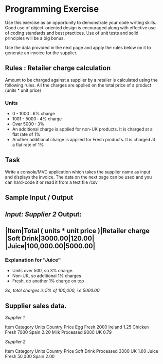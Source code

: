 # Programming Exercise

Use this exercise as an opportunity to demonstrate your code writing skills. Good use of object-oriented design is encouraged along with effective use of coding standards and best practices. Use of unit tests and solid principles will be a big bonus.

Use the data provided in the next page and apply the rules below on it to generate an invoice for the supplier.

## Rules : Retailer charge calculation

Amount to be charged against a supplier by a retailer is calculated using the following rules. All the charges are applied on the total price of a product (units * unit price)

### Units
- 0 - 1000  :  6% charge
- 1001 - 5000 :  4% charge
- Over 5000 :  3%
- An additional charge is applied for non-UK products. It is charged at a flat rate of 1% 
- Another additional charge is applied for Fresh products. It is charged at a flat rate of 1%

## Task

Write a console/MVC application which takes the supplier name as input and displays the invoice. The data on the next page can be used and you can hard-code it or read it from a text file /csv

## Sample Input / Output

*Input:  Supplier 2*
Output:
----
|Item|Total ( units * unit price )|Retailer charge
|Soft Drink|3000.00|120.00|
|Juice|100,000.00|5000.00|
---

### Explanation for "Juice"

- Units over 500, so 3% charge. 
- Non-UK, so additional 1% charges
- Fresh, do another 1% charge on top

*So, total charges is 5% of 100,000, i.e 5000.00*

## Supplier sales data.

*Supplier 1*

Item Category Units Country Price
Egg Fresh 2000 Ireland 1.25
Chicken Fresh 7000 Spain 2.20
Milk Processed 9000 UK 0.79

*Supplier 2*

Item Category Units Country Price
Soft Drink Processed 3000 UK 1.00
Juice Fresh 50,000 Spain 2.00

